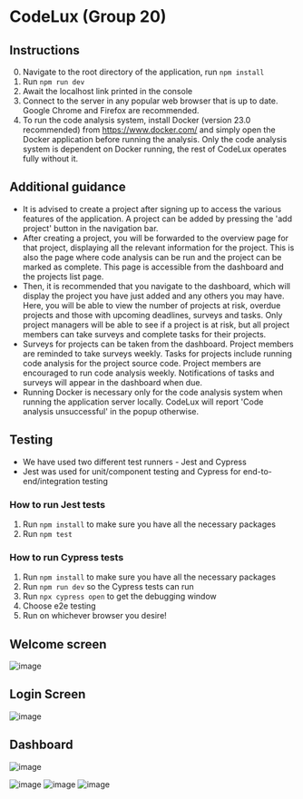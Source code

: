 # CodeLux (Group 20)
 
## Instructions
0. Navigate to the root directory of the application, run `npm install`
1. Run `npm run dev`
2. Await the localhost link printed in the console
3. Connect to the server in any popular web browser that is up to date. Google Chrome and Firefox are recommended.
4. To run the code analysis system, install Docker (version 23.0 recommended) from https://www.docker.com/ and simply open the Docker application before running the analysis. Only the code analysis system is dependent on Docker running, the rest of CodeLux operates fully without it.

## Additional guidance
- It is advised to create a project after signing up to access the various features of the application. A project can be added by pressing the 'add project' button in the navigation bar.
- After creating a project, you will be forwarded to the overview page for that project, displaying all the relevant information for the project. This is also the page where code analysis can be run and the project can be marked as complete. This page is accessible from the dashboard and the projects list page.
- Then, it is recommended that you navigate to the dashboard, which will display the project you have just added and any others you may have. Here, you will be able to view the number of projects at risk, overdue projects and those with upcoming deadlines, surveys and tasks. Only project managers will be able to see if a project is at risk, but all project members can take surveys and complete tasks for their projects.
- Surveys for projects can be taken from the dashboard. Project members are reminded to take surveys weekly. Tasks for projects include running code analysis for the project source code. Project members are encouraged to run code analysis weekly. Notifications of tasks and surveys will appear in the dashboard when due.
- Running Docker is necessary only for the code analysis system when running the application server locally. CodeLux will report 'Code analysis unsuccessful' in the popup otherwise.

## Testing
- We have used two different test runners - Jest and Cypress
- Jest was used for unit/component testing and Cypress for end-to-end/integration testing
### How to run Jest tests
1. Run `npm install` to make sure you have all the necessary packages
2. Run `npm test`
### How to run Cypress tests
1. Run `npm install` to make sure you have all the necessary packages
2. Run `npm run dev` so the Cypress tests can run
3. Run `npx cypress open` to get the debugging window
4. Choose e2e testing
5. Run on whichever browser you desire!


## Welcome screen
![image](https://github.com/alvin-agidi/CodeLux/assets/63751335/681e9db5-b66b-42ad-86cc-690d0b2a55d1)
## Login Screen
![image](https://github.com/alvin-agidi/CodeLux/assets/63751335/18d54219-2453-4930-9d9a-c08121ea81ea)
## Dashboard
![image](https://github.com/alvin-agidi/CodeLux/assets/63751335/645255af-75c8-4bbc-8bb0-141afa16167b)

![image](https://github.com/alvin-agidi/CodeLux/assets/63751335/4f1168fd-406d-49df-b764-948aaf0e6c77)
![image](https://github.com/alvin-agidi/CodeLux/assets/63751335/1d6b1cb6-00bd-4f0d-a48d-b645490d0e9a)
![image](https://github.com/alvin-agidi/CodeLux/assets/63751335/8b9a6e8e-343d-4177-b4d8-dc9616f340b6)
